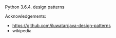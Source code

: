 
Python 3.6.4. design patterns

Acknowledgements:
- https://github.com/iluwatar/java-design-patterns
- wikipedia
